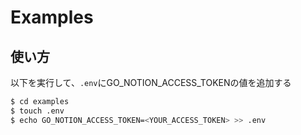 # Examples

## 使い方
以下を実行して、`.env`にGO_NOTION_ACCESS_TOKENの値を追加する

```bash
$ cd examples
$ touch .env
$ echo GO_NOTION_ACCESS_TOKEN=<YOUR_ACCESS_TOKEN> >> .env
```